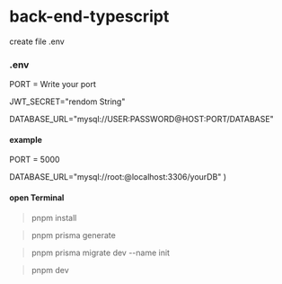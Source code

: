# back-end-typescript

create file .env 
### .env
PORT = Write your port

JWT_SECRET="rendom String"

DATABASE_URL="mysql://USER:PASSWORD@HOST:PORT/DATABASE"

#### example  
PORT = 5000

DATABASE_URL="mysql://root:@localhost:3306/yourDB"
)



#### open Terminal
> pnpm install

> pnpm prisma generate

> pnpm prisma migrate dev --name init

> pnpm dev

